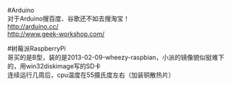 #Arduino  
  对于Arduino搜百度、谷歌还不如去搜淘宝！  
  <http://arduino.cc/>   
  <http://www.geek-workshop.com/>  

#树莓派RaspberryPi  
  哥买的是B型，装的是2013-02-09-wheezy-raspbian，小派的镜像貌似挺难下的，用win32diskimage写的SD卡  
  连续运行几周后，cpu温度在55摄氏度左右（加装铜散热片）  
  

